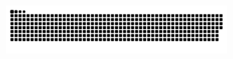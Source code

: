 <picture>
  <source media="(prefers-color-scheme: dark)" srcset="https://raw.githubusercontent.com/evertonasilva24/evertonasilva24/output/github-contribution-grid-snake-dark.svg">
  <source media="(prefers-color-scheme: light)" srcset="https://raw.githubusercontent.com/evertonasilva24/evertonasilva24/output/github-contribution-grid-snake.svg">
  <img alt="github contribution grid snake animation" src="https://raw.githubusercontent.com/evertonasilva24/evertonasilva24/output/github-contribution-grid-snake.svg">
</picture>

<!--
**evertonasilva24/evertonasilva24** is a ✨ _special_ ✨ repository because its `README.md` (this file) appears on your GitHub profile.

Here are some ideas to get you started:

- 🔭 I’m currently working on ...
- 🌱 I’m currently learning ...
- 👯 I’m looking to collaborate on ...
- 🤔 I’m looking for help with ...
- 💬 Ask me about ...
- 📫 How to reach me: ...
- 😄 Pronouns: ...
- ⚡ Fun fact: ...
-->
